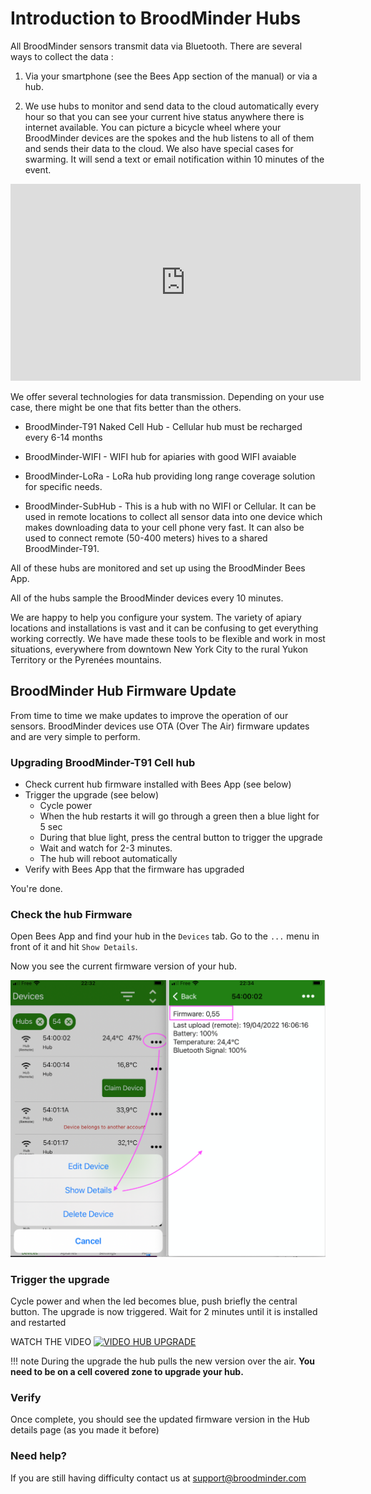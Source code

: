 # Introduction to BroodMinder Hubs

All BroodMinder sensors transmit data via Bluetooth. There are several ways to collect the data :

1. Via your smartphone (see the Bees App section of the manual) or via a hub.

2. We use hubs to monitor and send data to the cloud automatically every hour so that you can see your current hive status anywhere there is internet available. You can picture a bicycle wheel where your BroodMinder devices are the spokes and the hub listens to all of them and sends their data to the cloud.
  We also have special cases for swarming. It will send a text or email notification within 10 minutes of the event.

<iframe width="560" height="315" src="https://www.youtube.com/embed/Uo9sy90Xrfk?si=nBy3jY42E_cOpcDl" title="YouTube video player" frameborder="0" allow="accelerometer; autoplay; clipboard-write; encrypted-media; gyroscope; picture-in-picture; web-share" referrerpolicy="strict-origin-when-cross-origin" allowfullscreen></iframe>

We offer several technologies for data transmission. Depending on your use case, there might be one that fits better than the others.

- BroodMinder-T91 Naked Cell Hub - Cellular hub must be recharged every 6-14 months
- BroodMinder-WIFI - WIFI hub for apiaries with good WIFI avaiable
- BroodMinder-LoRa - LoRa hub providing long range coverage solution for specific needs.

- BroodMinder-SubHub - This is a hub with no WIFI or Cellular. It can be used in remote locations to collect all sensor data into one device which makes downloading data to your cell phone very fast. It can also be used to connect remote (50-400 meters) hives to a shared BroodMinder-T91.

All of these hubs are monitored and set up using the BroodMinder Bees App. 

All of the hubs sample the BroodMinder devices every 10 minutes.

We are happy to help you configure your system. The variety of apiary locations and installations is vast and it can be confusing to get everything working correctly. We have made these tools to be flexible and work in most situations, everywhere from downtown New York City to the rural Yukon Territory or the Pyrenées mountains.



## BroodMinder Hub Firmware Update

From time to time we make updates to improve the operation of our sensors. BroodMinder devices use OTA (Over The Air) firmware updates and are very simple to perform. 

### Upgrading BroodMinder-T91 Cell hub

- Check current hub firmware installed with Bees App (see below)
- Trigger the upgrade (see below)
    - Cycle power
    - When the hub restarts it will go through a green then a blue light for 5 sec
    - During that blue light, press the central button to trigger the upgrade
    - Wait and watch for 2-3 minutes. 
    - The hub will reboot automatically
- Verify with Bees App that the firmware has upgraded

You're done. 


### Check the hub Firmware 

Open Bees App and find your hub in the `Devices` tab. Go to the `...` menu in front of it and hit `Show Details`.

Now you see the current firmware version of your hub.


![Bees App](../assets/81_hub_updating.assets/beesApp_fw.png)




### Trigger the upgrade

Cycle power and when the led becomes blue, push briefly the central button.
The upgrade is now triggered.
Wait for 2 minutes until it is installed and restarted

WATCH THE VIDEO
[![VIDEO HUB UPGRADE](https://img.youtube.com/vi/8XdTnytzfH8/0.jpg)](https://youtu.be/8XdTnytzfH8)


!!! note
    During the upgrade the hub pulls the new version over the air. **You need to be on a cell covered zone to upgrade your hub.**


### Verify

Once complete, you should see the updated firmware version in the Hub details page (as you made it before)



### Need help?

If you are still having difficulty contact us at [support@broodminder.com](mailto:support@broodminder.com)

